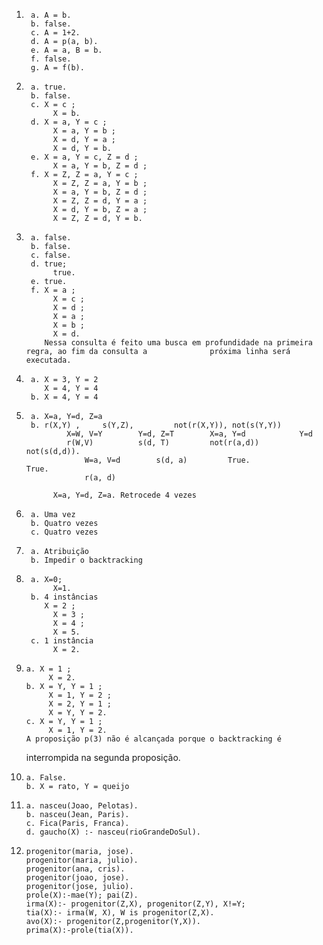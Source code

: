 1. 
		a. A = b.
		b. false.
		c. A = 1+2.
		d. A = p(a, b).
		e. A = a, B = b.
		f. false.
		g. A = f(b).
2. 
		a. true.
		b. false.
		c. X = c ;
			 X = b.
		d. X = a, Y = c ;
			 X = a, Y = b ;
			 X = d, Y = a ;
			 X = d, Y = b.
		e. X = a, Y = c, Z = d ;
			 X = a, Y = b, Z = d ;
		f. X = Z, Z = a, Y = c ;
			 X = Z, Z = a, Y = b ;
			 X = a, Y = b, Z = d ;
			 X = Z, Z = d, Y = a ;
		 	 X = d, Y = b, Z = a ;
	 		 X = Z, Z = d, Y = b.
3. 
		a. false.
		b. false.
		c. false.
		d. true;
			 true.
		e. true.
		f. X = a ;
			 X = c ;
			 X = d ;
			 X = a ;
			 X = b ;
			 X = d.
		   Nessa consulta é feito uma busca em profundidade na primeira regra, ao fim da consulta a  			 próxima linha será executada.
4. 
		a. X = 3, Y = 2
		   X = 4, Y = 4
		b. X = 4, Y = 4
5. 
		a. X=a, Y=d, Z=a
		b. r(X,Y) ,		s(Y,Z),			not(r(X,Y)), not(s(Y,Y))
				X=W, V=Y		Y=d, Z=T 		X=a, Y=d			Y=d
				r(W,V)  		s(d, T)			not(r(a,d))		not(s(d,d)).
					W=a, V=d		s(d, a)			True.					True.
					r(a, d)	
			
			 X=a, Y=d, Z=a. Retrocede 4 vezes
6. 
		a. Uma vez
		b. Quatro vezes
		c. Quatro vezes
8. 
		a. Atribuição
		b. Impedir o backtracking
9. 
		a. X=0;
			 X=1.
		b. 4 instâncias  
		   X = 2 ;
			 X = 3 ;
			 X = 4 ;
			 X = 5.
		c. 1 instância
			 X = 2.
10. 
		a. X = 1 ; 
			 X = 2.
		b. X = Y, Y = 1 ;
			 X = 1, Y = 2 ;
			 X = 2, Y = 1 ;
			 X = Y, Y = 2.
		c. X = Y, Y = 1 ;
			 X = 1, Y = 2. 
		A proposição p(3) não é alcançada porque o backtracking é
	interrompida na segunda proposição.  
11. 
		a. False.
		b. X = rato, Y = queijo
13. 
		a. nasceu(Joao, Pelotas).
		b. nasceu(Jean, Paris).
		c. Fica(Paris, Franca).
		d. gaucho(X) :- nasceu(rioGrandeDoSul).
14. 
		progenitor(maria, jose).
		progenitor(maria, julio).
		progenitor(ana, cris).
		progenitor(joao, jose).
		progenitor(jose, julio).
		prole(X):-mae(Y); pai(Z).
		irma(X):- progenitor(Z,X), progenitor(Z,Y), X!=Y;
		tia(X):- irma(W, X), W is progenitor(Z,X).
		avo(X):- progenitor(Z,progenitor(Y,X)).
		prima(X):-prole(tia(X)).

  					
